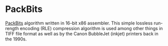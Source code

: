 # PackBits

[PackBits](https://en.wikipedia.org/wiki/PackBits) algorithm written in 16-bit x86 assembler. This simple lossless run-rength encoding (RLE) compression algorithm is used among other things in TIFF file format as well as by the Canon BubbleJet (inkjet) printers back in the 1990s.
